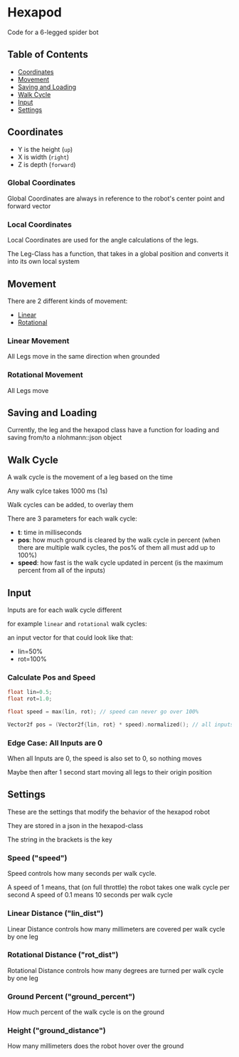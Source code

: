 # Hexapod

Code for a 6-legged spider bot

## Table of Contents

- [Coordinates](#coordinates)
- [Movement](#movement)
- [Saving and Loading](#saving-and-loading)
- [Walk Cycle](#walk-cycle)
- [Input](#input)
- [Settings](#settings)

## Coordinates

- Y is the height (`up`)
- X is width (`right`)
- Z is depth (`forward`)

### Global Coordinates

Global Coordinates are always in reference to the robot's center point and forward vector

### Local Coordinates

Local Coordinates are used for the angle calculations of the legs.

The Leg-Class has a function, that takes in a global position and converts it into its own local system

## Movement

There are 2 different kinds of movement:

- [Linear](#linear-movement)
- [Rotational](#rotational-movement)

### Linear Movement

All Legs move in the same direction when grounded

### Rotational Movement

All Legs move

## Saving and Loading

Currently, the leg and the hexapod class have a function for loading and saving from/to a nlohmann::json object

## Walk Cycle

A walk cycle is the movement of a leg based on the time

Any walk cylce takes 1000 ms (1s)

Walk cycles can be added, to overlay them

There are 3 parameters for each walk cycle:

- __t__: time in milliseconds
- __pos__: how much ground is cleared by the walk cycle in percent (when there are multiple walk cycles, the pos% of them all must add up to 100%)
- __speed__: how fast is the walk cycle updated in percent (is the maximum percent from all of the inputs)

## Input

Inputs are for each walk cycle different

for example `linear` and `rotational` walk cycles:

an input vector for that could look like that:

- lin=50%
- rot=100%

### Calculate Pos and Speed

```cpp
float lin=0.5;
float rot=1.0;

float speed = max(lin, rot); // speed can never go over 100%

Vector2f pos = (Vector2f{lin, rot} * speed).normalized(); // all inputs always add up to 100%
```

### Edge Case: All Inputs are 0

When all Inputs are 0, the speed is also set to 0, so nothing moves

Maybe then after 1 second start moving all legs to their origin position

## Settings

These are the settings that modify the behavior of the hexapod robot

They are stored in a json in the hexapod-class

The string in the brackets is the key

### Speed ("speed")

Speed controls how many seconds per walk cycle.

A speed of 1 means, that (on full throttle) the robot takes one walk cycle per second
A speed of 0.1 means 10 seconds per walk cycle

### Linear Distance ("lin_dist")

Linear Distance controls how many millimeters are covered per walk cycle by one leg

### Rotational Distance ("rot_dist")

Rotational Distance controls how many degrees are turned per walk cycle by one leg

### Ground Percent ("ground_percent")

How much percent of the walk cycle is on the ground

### Height ("ground_distance")

How many millimeters does the robot hover over the ground
